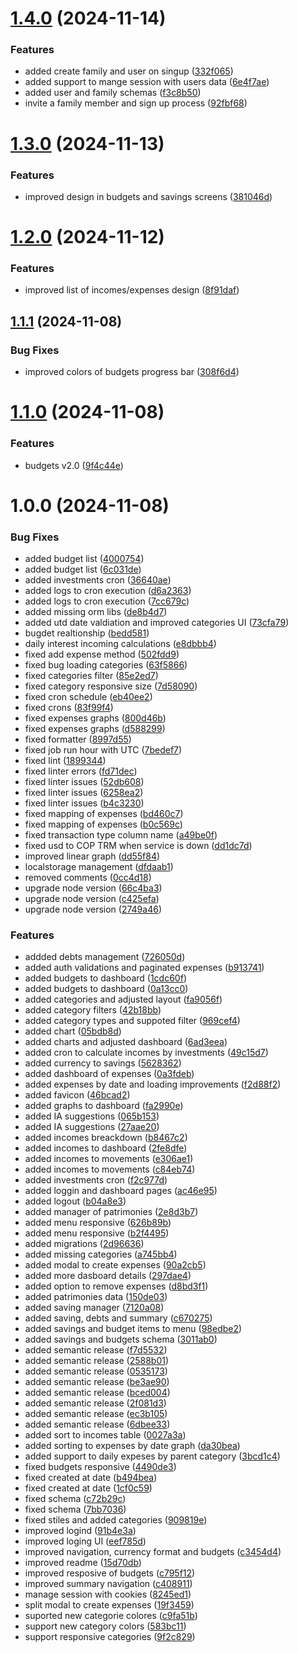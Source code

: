 # [1.4.0](https://github.com/carlosrincon17/cashly/compare/v1.3.0...v1.4.0) (2024-11-14)


### Features

* added create family and user on singup ([332f065](https://github.com/carlosrincon17/cashly/commit/332f065a99f2ab2f8b3f3ea3749b9f1d72440015))
* added support to mange session with users data ([6e4f7ae](https://github.com/carlosrincon17/cashly/commit/6e4f7ae7007b319de575c9d7f1f1423aacac0969))
* added user and family schemas ([f3c8b50](https://github.com/carlosrincon17/cashly/commit/f3c8b5050110f2c2f7035099be2605f0ccc4009a))
* invite a family member and sign up process ([92fbf68](https://github.com/carlosrincon17/cashly/commit/92fbf68f723a5a9f99762e937847a37262cce11c))

# [1.3.0](https://github.com/carlosrincon17/cashly/compare/v1.2.0...v1.3.0) (2024-11-13)


### Features

* improved design in budgets and savings screens ([381046d](https://github.com/carlosrincon17/cashly/commit/381046d3c6e804010b26bc5d1f418a5499e25bbf))

# [1.2.0](https://github.com/carlosrincon17/cashly/compare/v1.1.1...v1.2.0) (2024-11-12)


### Features

* improved list of incomes/expenses design ([8f91daf](https://github.com/carlosrincon17/cashly/commit/8f91daf8206c6802a7b5ac7dec97f6ba8bdf53a6))

## [1.1.1](https://github.com/carlosrincon17/cashly/compare/v1.1.0...v1.1.1) (2024-11-08)


### Bug Fixes

* improved colors of budgets progress bar ([308f6d4](https://github.com/carlosrincon17/cashly/commit/308f6d439c6339f9a4d02bcfe88d0514a7bb2dba))

# [1.1.0](https://github.com/carlosrincon17/cashly/compare/v1.0.0...v1.1.0) (2024-11-08)


### Features

* budgets v2.0 ([9f4c44e](https://github.com/carlosrincon17/cashly/commit/9f4c44e6b98274e2748bf520a51be6ce3ed93871))

# 1.0.0 (2024-11-08)


### Bug Fixes

* added budget list ([4000754](https://github.com/carlosrincon17/cashly/commit/400075486e060d75d375e6b81ad3e767f284dc53))
* added budget list ([6c031de](https://github.com/carlosrincon17/cashly/commit/6c031ded87da90c8ebd02c371f35926ee7b6037e))
* added investments cron ([36640ae](https://github.com/carlosrincon17/cashly/commit/36640ae390bbe23574e4f2455beb08cbfc3c27c7))
* added logs to cron execution ([d6a2363](https://github.com/carlosrincon17/cashly/commit/d6a2363a946476c60c8b0a4ba585836d3fb90ac6))
* added logs to cron execution ([7cc679c](https://github.com/carlosrincon17/cashly/commit/7cc679c4538f314b9cd80ba56f3fdfc92e1e98ce))
* added missing orm libs ([de8b4d7](https://github.com/carlosrincon17/cashly/commit/de8b4d7b3ba1a2f647790c86b168962f94495eb9))
* added utd date valdiation and improved categories UI ([73cfa79](https://github.com/carlosrincon17/cashly/commit/73cfa795eaf92ede4a8902e0f051582379eeeecd))
* bugdet realtionship ([bedd581](https://github.com/carlosrincon17/cashly/commit/bedd58170429c0e49b492253177668058cf5372f))
* daily interest incoming calculations ([e8dbbb4](https://github.com/carlosrincon17/cashly/commit/e8dbbb4ae682d09e2fb95658ff8001eff9e9e5ba))
* fixed add expense method ([502fdd9](https://github.com/carlosrincon17/cashly/commit/502fdd91c8ddb97230fe875cf1d164380e33fdb6))
* fixed bug loading categories ([63f5866](https://github.com/carlosrincon17/cashly/commit/63f58662442e6854319f8296509a727dbacfd134))
* fixed categories filter ([85e2ed7](https://github.com/carlosrincon17/cashly/commit/85e2ed7eb682aff55cf558759032ce39b8e366e9))
* fixed category responsive size ([7d58090](https://github.com/carlosrincon17/cashly/commit/7d58090061df11d763f94b4dd8098a9ab8ca8ff5))
* fixed cron schedule ([eb40ee2](https://github.com/carlosrincon17/cashly/commit/eb40ee272281ba25cb360d69df02ca4eee405472))
* fixed crons ([83f99f4](https://github.com/carlosrincon17/cashly/commit/83f99f406f6e3a42079141a81c4290cbe4887d1f))
* fixed expenses graphs ([800d46b](https://github.com/carlosrincon17/cashly/commit/800d46b2a84f4936dc2ee9f15e94d59ae7741fbb))
* fixed expenses graphs ([d588299](https://github.com/carlosrincon17/cashly/commit/d588299930f7df66c8e6fc7df1ef26a01ea26507))
* fixed formatter ([8997d55](https://github.com/carlosrincon17/cashly/commit/8997d554a6f1cc0459305ef5aeba8faca3a5e91b))
* fixed job run hour with UTC ([7bedef7](https://github.com/carlosrincon17/cashly/commit/7bedef74b250eb19f0bdaedcb75c4de3ac95e30f))
* fixed lint ([1899344](https://github.com/carlosrincon17/cashly/commit/189934498bd297b18d4eef9e134b2cefb66bf49e))
* fixed linter errors ([fd71dec](https://github.com/carlosrincon17/cashly/commit/fd71dece4a61f4a2a11dbbe4dcbe046012616cfa))
* fixed linter issues ([52db608](https://github.com/carlosrincon17/cashly/commit/52db608036f098793d48808aed7a7714aba5ecf6))
* fixed linter issues ([6258ea2](https://github.com/carlosrincon17/cashly/commit/6258ea25ceb84adff97ab2b2c56bed34e3f62022))
* fixed linter issues ([b4c3230](https://github.com/carlosrincon17/cashly/commit/b4c3230fae270736b3a55fc637e6c6350ad6a7bc))
* fixed mapping of expenses ([bd460c7](https://github.com/carlosrincon17/cashly/commit/bd460c780d1bb728bf845903f8b810c40b6d61ea))
* fixed mapping of expenses ([b0c569c](https://github.com/carlosrincon17/cashly/commit/b0c569ca8dffbb81280e8e233c5b70811f02ea28))
* fixed transaction type column name ([a49be0f](https://github.com/carlosrincon17/cashly/commit/a49be0f0b31ec7b7c9ce5e00687843bc93a34030))
* fixed usd to COP TRM when service is down ([dd1dc7d](https://github.com/carlosrincon17/cashly/commit/dd1dc7d6909fa9c57212cd43fb91519875f6fe83))
* improved linear graph ([dd55f84](https://github.com/carlosrincon17/cashly/commit/dd55f84e8187a54462468d8a9b84912110f6376b))
* localstorage management ([dfdaab1](https://github.com/carlosrincon17/cashly/commit/dfdaab167ce0169235d4b85a340ef5170968fd5d))
* removed comments ([0cc4d18](https://github.com/carlosrincon17/cashly/commit/0cc4d189455996fc50680262e0f8d590c7a12bb8))
* upgrade node version ([66c4ba3](https://github.com/carlosrincon17/cashly/commit/66c4ba3dd75d76b3a25552f0d55d6a67665ff479))
* upgrade node version ([c425efa](https://github.com/carlosrincon17/cashly/commit/c425efaeefc5bee70494b397bc667491e36df943))
* upgrade node version ([2749a46](https://github.com/carlosrincon17/cashly/commit/2749a46bfb88a07f0e66d6f233cd5ac7fe537964))


### Features

* addded debts management ([726050d](https://github.com/carlosrincon17/cashly/commit/726050dec6df961f68df3339ec0de832e7e233ef))
* added auth validations and paginated expenses ([b913741](https://github.com/carlosrincon17/cashly/commit/b9137418fa6e401080dcebfb0b2957cabce3862a))
* added budgets to dashboard ([1cdc60f](https://github.com/carlosrincon17/cashly/commit/1cdc60f6fddeb31850489941723f54d24800889b))
* added budgets to dashboard ([0a13cc0](https://github.com/carlosrincon17/cashly/commit/0a13cc05671c4384e6353a1928d80bba7a71d2ff))
* added categories and adjusted layout ([fa9056f](https://github.com/carlosrincon17/cashly/commit/fa9056f19227e1f8d826dddcce9db49ea4df5863))
* added category filters ([42b18bb](https://github.com/carlosrincon17/cashly/commit/42b18bb394434e1af5dd233b6d39a728c5d0e574))
* added category types and suppoted filter ([969cef4](https://github.com/carlosrincon17/cashly/commit/969cef486e2a30cef91c9626c40005688edb5a5b))
* added chart ([05bdb8d](https://github.com/carlosrincon17/cashly/commit/05bdb8dfa7ea2f97f081ab2990c83508379ae2f5))
* added charts and adjusted dashboard ([6ad3eea](https://github.com/carlosrincon17/cashly/commit/6ad3eeaa70600a7cb76e121364f4db6f24e31fda))
* added cron to calculate incomes by investments ([49c15d7](https://github.com/carlosrincon17/cashly/commit/49c15d7ad4ae621aeee9dbd95a397a781a3fb086))
* added currency to savings ([5628362](https://github.com/carlosrincon17/cashly/commit/5628362d6258432a8bb8cfea9964fd9fbde2ce77))
* added dashboard of expenses ([0a3fdeb](https://github.com/carlosrincon17/cashly/commit/0a3fdeb3eff7de446fe7f06e8937ff29cb2e91d7))
* added expenses by date and loading improvements ([f2d88f2](https://github.com/carlosrincon17/cashly/commit/f2d88f25641242e711862b6cbea197469ef11a64))
* added favicon ([46bcad2](https://github.com/carlosrincon17/cashly/commit/46bcad2d0b4659b744244cf7abb406b57a98957b))
* added graphs to dashboard ([fa2990e](https://github.com/carlosrincon17/cashly/commit/fa2990e5c6ed194277103ba9b4e73f8d52970f18))
* added IA suggestions ([065b153](https://github.com/carlosrincon17/cashly/commit/065b1536ac6e8363b69e6396b4f2044d21bbd2e9))
* added IA suggestions ([27aae20](https://github.com/carlosrincon17/cashly/commit/27aae20fc207695e5d01e4bbed8c91b6051d3d2c))
* added incomes breackdown ([b8467c2](https://github.com/carlosrincon17/cashly/commit/b8467c2c834ecabc0cc9072fb6a54a2783744da2))
* added incomes to dashboard ([2fe8dfe](https://github.com/carlosrincon17/cashly/commit/2fe8dfe629c6c7653c5558c0216e1683b5c49b1f))
* added incomes to movements ([e306ae1](https://github.com/carlosrincon17/cashly/commit/e306ae1fd9bcafbdc541460ad4d5761342ce465e))
* added incomes to movements ([c84eb74](https://github.com/carlosrincon17/cashly/commit/c84eb74795debf757719eae04fe48e4cfc444e6c))
* added investments cron ([f2c977d](https://github.com/carlosrincon17/cashly/commit/f2c977d3c88f5c59adc23858abddbb54838cce4b))
* added loggin and dashboard pages ([ac46e95](https://github.com/carlosrincon17/cashly/commit/ac46e95de8144468e0735090a98c7167b2c0c8f6))
* added logout ([b04a8e3](https://github.com/carlosrincon17/cashly/commit/b04a8e36ead4e0063a5b1e2f3fc996c87993c51b))
* added manager of patrimonies ([2e8d3b7](https://github.com/carlosrincon17/cashly/commit/2e8d3b74c5a76e60c829cf48688696d0b24a58ac))
* added menu responsive ([626b89b](https://github.com/carlosrincon17/cashly/commit/626b89b266daf221952f3608f2f13be80ea08d88))
* added menu responsive ([b2f4495](https://github.com/carlosrincon17/cashly/commit/b2f4495bc430026ef1a06818c67ee345f62f4892))
* added migrations ([2d96636](https://github.com/carlosrincon17/cashly/commit/2d9663660baee912ee392de75f7b851c09606f5d))
* added missing categories ([a745bb4](https://github.com/carlosrincon17/cashly/commit/a745bb4bbab3b1c148098c192d05a6e5d071d3d9))
* added modal to create expenses ([90a2cb5](https://github.com/carlosrincon17/cashly/commit/90a2cb5fd576d8ec2397ed77e1dc3e33a319a0c1))
* added more dasboard details ([297dae4](https://github.com/carlosrincon17/cashly/commit/297dae41a3db5c4913d909dcead940b383fc5a3f))
* added option to remove expenses ([d8bd3f1](https://github.com/carlosrincon17/cashly/commit/d8bd3f129b5b6765b22a5b6a54f02e2060e367e5))
* added patrimonies data ([150de03](https://github.com/carlosrincon17/cashly/commit/150de037ed2706e7dc358f59eca01d22bedcf257))
* added saving manager ([7120a08](https://github.com/carlosrincon17/cashly/commit/7120a08079078eae7ca092abff3a2fa06d37eede))
* added saving, debts and summary ([c670275](https://github.com/carlosrincon17/cashly/commit/c670275718d5019b0866b052701ac6c35295911f))
* added savings and budget items to menu ([98edbe2](https://github.com/carlosrincon17/cashly/commit/98edbe29b3a92a8e7686a59816cd766044e1ea07))
* added savings and budgets schema ([3011ab0](https://github.com/carlosrincon17/cashly/commit/3011ab06eeacfe7c3c0f636fc34742fab9697cd1))
* added semantic release ([f7d5532](https://github.com/carlosrincon17/cashly/commit/f7d55323a616a349ebbdb54540e2b735e49b9f56))
* added semantic release ([2588b01](https://github.com/carlosrincon17/cashly/commit/2588b011907466db0602e935ee840b885716f343))
* added semantic release ([0535173](https://github.com/carlosrincon17/cashly/commit/0535173aedf7231dc39b4bc0a6ab8b6c4bd0a830))
* added semantic release ([be3ae90](https://github.com/carlosrincon17/cashly/commit/be3ae9045e6ab3a62dfc7091e0cf22857fc9af02))
* added semantic release ([bced004](https://github.com/carlosrincon17/cashly/commit/bced0046b8d67d315bc8511522cf96f48377fb43))
* added semantic release ([2f081d3](https://github.com/carlosrincon17/cashly/commit/2f081d31d08afe5352cf46b8cdba58a39af2e142))
* added semantic release ([ec3b105](https://github.com/carlosrincon17/cashly/commit/ec3b105689e83fcf359fbcce2e898ae4918e8fa9))
* added semantic release ([6dbee33](https://github.com/carlosrincon17/cashly/commit/6dbee33566dbae19e780776853acb39199367f56))
* added sort to incomes table ([0027a3a](https://github.com/carlosrincon17/cashly/commit/0027a3a13609c11288a6f5820c6f96c2288ebf1f))
* added sorting to expenses by date graph ([da30bea](https://github.com/carlosrincon17/cashly/commit/da30beae1ff1f44aee6b282e83117e0c090b080d))
* added support to daily expeses by parent category ([3bcd1c4](https://github.com/carlosrincon17/cashly/commit/3bcd1c4ee165ae1a4bbd74dcb7377ee03d9b4081))
* fixed budgets responsive ([4490de3](https://github.com/carlosrincon17/cashly/commit/4490de3b62049946c68488d89ec641fb60921ad4))
* fixed created at date ([b494bea](https://github.com/carlosrincon17/cashly/commit/b494bea5adfdcac1e950ba44f25b510e8b2e4c41))
* fixed created at date ([1cf0c59](https://github.com/carlosrincon17/cashly/commit/1cf0c59c86d4c115041a8042081a73f19f30bb2f))
* fixed schema ([c72b29c](https://github.com/carlosrincon17/cashly/commit/c72b29c0059cd8d3802fff6332f078a5569addb7))
* fixed schema ([7bb7036](https://github.com/carlosrincon17/cashly/commit/7bb703651527a479ba1380ec556e61c6aeecf488))
* fixed stiles and added categories ([909819e](https://github.com/carlosrincon17/cashly/commit/909819e4468f1d6d818467acac6e1b956699585c))
* improved logind ([91b4e3a](https://github.com/carlosrincon17/cashly/commit/91b4e3a456c47b2f769f41920160c0145bedafc4))
* improved loging UI ([eef785d](https://github.com/carlosrincon17/cashly/commit/eef785db4ac1b9fd84c34a71a2877bfa5d69fc90))
* improved navigation, currency format and budgets ([c3454d4](https://github.com/carlosrincon17/cashly/commit/c3454d47ca97477af6eaadea1aa04d25f54dc3a7))
* improved readme ([15d70db](https://github.com/carlosrincon17/cashly/commit/15d70dba9e8353049ac67b00e6055eb238c7a764))
* improved resposive of budgets ([c795f12](https://github.com/carlosrincon17/cashly/commit/c795f12c31d5980cebc1a5e8077abdef01493a3c))
* improved summary navigation ([c408911](https://github.com/carlosrincon17/cashly/commit/c4089116d585dad7c618571eb8014be4b365c021))
* manage session with cookies ([8245ed1](https://github.com/carlosrincon17/cashly/commit/8245ed1c533ddea13c66f87594bb423ffe32366c))
* split modal to create expenses ([19f3459](https://github.com/carlosrincon17/cashly/commit/19f34593a762df87d0cafac7418695ab1dec7094))
* suported new categorie colores ([c9fa51b](https://github.com/carlosrincon17/cashly/commit/c9fa51be5c8aa20d218f5778a24171d5a8d2a9f6))
* support new category colors ([583bc11](https://github.com/carlosrincon17/cashly/commit/583bc11cb01a31521c05788fd29c2c19ee23863a))
* support responsive categories ([9f2c829](https://github.com/carlosrincon17/cashly/commit/9f2c829e5e35b6cf59f7f1371fb507e24dc043c8))
